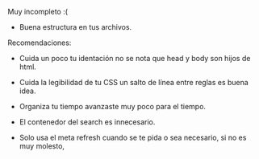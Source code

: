 Muy incompleto :(

- Buena estructura en tus archivos.

Recomendaciones:

- Cuida un poco tu identación no se nota que head y body son hijos de html.

- Cuida la legibilidad de tu CSS un salto de línea entre reglas es buena idea.

- Organiza tu tiempo avanzaste muy poco para el tiempo.

- El contenedor del search es innecesario.

- Solo usa el meta refresh cuando se te pida o sea necesario, si no es muy molesto,
